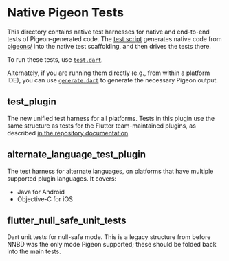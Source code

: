 # Native Pigeon Tests

This directory contains native test harnesses for native and end-to-end tests
of Pigeon-generated code. The [test script](../tool/test.dart) generates
native code from [pigeons/](../pigeons/) into the native test scaffolding, and
then drives the tests there.

To run these tests, use [`test.dart`](../tool/test.dart).

Alternately, if you are running them directly (e.g., from within a platform
IDE), you can use [`generate.dart`](../tool/generate.dart) to generate the
necessary Pigeon output.

## test_plugin

The new unified test harness for all platforms. Tests in this plugin use the
same structure as tests for the Flutter team-maintained plugins, as described
[in the repository documentation](https://github.com/flutter/flutter/blob/master/docs/ecosystem/testing/Plugin-Tests.md#web-tests).

## alternate_language_test_plugin

The test harness for alternate languages, on platforms that have multiple
supported plugin languages. It covers:

- Java for Android
- Objective-C for iOS

## flutter_null_safe_unit_tests

Dart unit tests for null-safe mode. This is a legacy structure from before
NNBD was the only mode Pigeon supported; these should be folded back into
the main tests.
